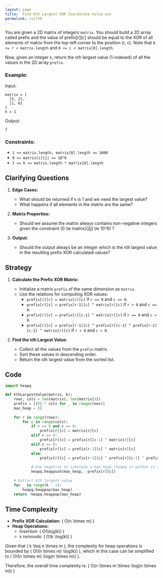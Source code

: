 ```yaml
---
layout: page
title:  Find Kth Largest XOR Coordinate Value-out
permalink: /s1738
---
```


You are given a 2D matrix of integers `matrix`. You should build a 2D array called prefix and the value of prefix[r][c] should be equal to the XOR of all elements of matrix from the top-left corner to the position (r, c). Note that `0 <= r < matrix.length` and `0 <= c < matrix[0].length`.

Now, given an integer `k`, return the `k`th largest value (1-indexed) of all the values in the 2D array `prefix`.

### Example:
Input:
```
matrix = [
  [5, 2],
  [1, 6]
]
k = 1
```
Output:
```
7
```

### Constraints:
- `1 <= matrix.length, matrix[0].length <= 1000`
- `0 <= matrix[i][j] <= 10^6`
- `1 <= k <= matrix.length * matrix[0].length`

## Clarifying Questions

1. **Edge Cases:**
   - What should be returned if `k` is 1 and we need the largest value?
   - What happens if all elements in the matrix are the same?

2. **Matrix Properties:**
   - Should we assume the matrix always contains non-negative integers given the constraint \(0 \le matrix[i][j] \le 10^6\) ?

3. **Output:**
   - Should the output always be an integer which is the `k`th largest value in the resulting prefix XOR calculated values?

## Strategy

1. **Calculate the Prefix XOR Matrix:**
   - Initialize a matrix `prefix` of the same dimension as `matrix`.
   - Use the relations for computing XOR values:
     - `prefix[r][c] = matrix[r][c]` if `r == 0` and `c == 0`.
     - `prefix[r][c] = prefix[r-1][c] ^ matrix[r][c]` if `r > 0` and `c == 0`.
     - `prefix[r][c] = prefix[r][c-1] ^ matrix[r][c]` if `r == 0` and `c > 0`.
     - `prefix[r][c] = prefix[r-1][c] ^ prefix[r][c-1] ^ prefix[r-1][c-1] ^ matrix[r][c]` if `r > 0` and `c > 0`.

2. **Find the `k`th Largest Value:**
   - Collect all the values from the `prefix` matrix.
   - Sort these values in descending order.
   - Return the `k`th largest value from the sorted list.

## Code

```python
import heapq

def kthLargestValue(matrix, k):
    rows, cols = len(matrix), len(matrix[0])
    prefix = [[0] * cols for _ in range(rows)]
    max_heap = []
    
    for r in range(rows):
        for c in range(cols):
            if r == 0 and c == 0:
                prefix[r][c] = matrix[r][c]
            elif r == 0:
                prefix[r][c] = prefix[r][c-1] ^ matrix[r][c]
            elif c == 0:
                prefix[r][c] = prefix[r-1][c] ^ matrix[r][c]
            else:
                prefix[r][c] = prefix[r-1][c] ^ prefix[r][c-1] ^ prefix[r-1][c-1] ^ matrix[r][c]
            
            # Use negative to simulate a max-heap (heapq in python is a min-heap)
            heapq.heappush(max_heap, -prefix[r][c])
    
    # Extract kth largest value
    for _ in range(k - 1):
        heapq.heappop(max_heap)
    return -heapq.heappop(max_heap)
```

## Time Complexity

- **Prefix XOR Calculation:** \( O(n \times m) \)
- **Heap Operations:**
  - Insertion: \( O(\log(k)) \)
  - `k` removals: \( O(k \log(k)) \)

Given that \( k \leq n \times m \), the complexity for heap operations is bounded by \( O((n \times m) \log(k)) \), which in this case can be simplified to \( O((n \times m) \log(n \times m)) \).

Therefore, the overall time complexity is:
\[ O(n \times m \times \log(n \times m)) \]
